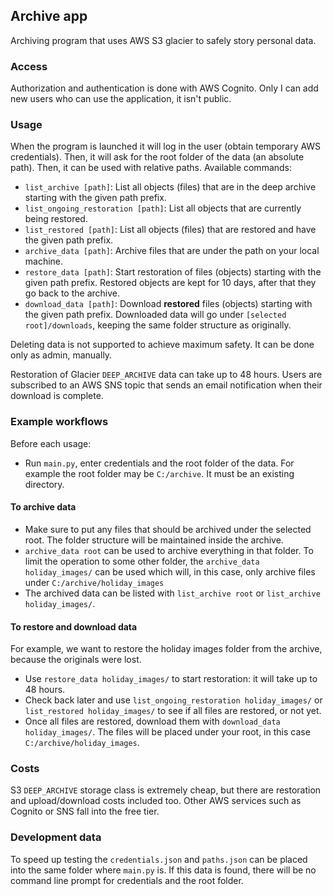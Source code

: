 ## Archive app

Archiving program that uses AWS S3 glacier to safely story personal data.

### Access

Authorization and authentication is done with AWS Cognito. Only I can add new users 
who can use the application, it isn't public.

### Usage

When the program is launched it will log in the user (obtain temporary AWS credentials).
Then, it will ask for the root folder of the data (an absolute path). Then, it can be used with relative paths.
Available commands:

- `list_archive [path]`: List all objects (files) that are in the deep archive starting with the given path prefix.
- `list_ongoing_restoration [path]`: List all objects that are currently being restored.
- `list_restored [path]`: List all objects (files) that are restored and have the given path prefix.
- `archive_data [path]`: Archive files that are under the path on your local machine.
- `restore_data [path]`: Start restoration of files (objects) starting with the given path prefix. Restored 
objects are kept for 10 days, after that they go back to the archive.
- `download_data [path]`: Download **restored** files (objects) starting with the given path prefix. Downloaded 
data will go under `[selected root]/downloads`, keeping the same folder structure as originally.

Deleting data is not supported to achieve maximum safety. It can be done only as admin, manually.

Restoration of Glacier `DEEP_ARCHIVE` data can take up to 48 hours. Users are 
subscribed to an AWS SNS topic that sends an email notification when their download 
is complete.

### Example workflows

Before each usage:

- Run `main.py`, enter credentials and the root folder of the data. For example the root folder may be 
`C:/archive`. It must be an existing directory.

#### To archive data

- Make sure to put any files that should be archived under the selected root. The folder structure will be 
maintained inside the archive.
- `archive_data root` can be used to archive everything in that folder. To limit the operation to some other folder,
the `archive_data holiday_images/` can be used which will, in this case, only archive files under `C:/archive/holiday_images`
- The archived data can be listed with `list_archive root` or `list_archive holiday_images/`.

#### To restore and download data

For example, we want to restore the holiday images folder from the archive, because the originals were lost.

- Use `restore_data holiday_images/` to start restoration: it will take up to 48 hours.
- Check back later and use `list_ongoing_restoration holiday_images/` or `list_restored holiday_images/` to see if
all files are restored, or not yet.
- Once all files are restored, download them with `download_data holiday_images/`. The files will be placed under your 
root, in this case `C:/archive/holiday_images`.

### Costs

S3 `DEEP_ARCHIVE` storage class is extremely cheap, but there are restoration and 
upload/download costs included too. Other AWS services such as Cognito or SNS fall 
into the free tier.

### Development data

To speed up testing the `credentials.json` and `paths.json` can be placed into the 
same folder where `main.py` is. If this data is found, there will be no command line 
prompt for credentials and the root folder.